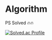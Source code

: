 # Algorithm
PS Solved 🔥🔥


[![Solved.ac Profile](http://mazassumnida.wtf/api/v2/generate_badge?boj=백준아이디)](https://solved.ac/computer111/)
